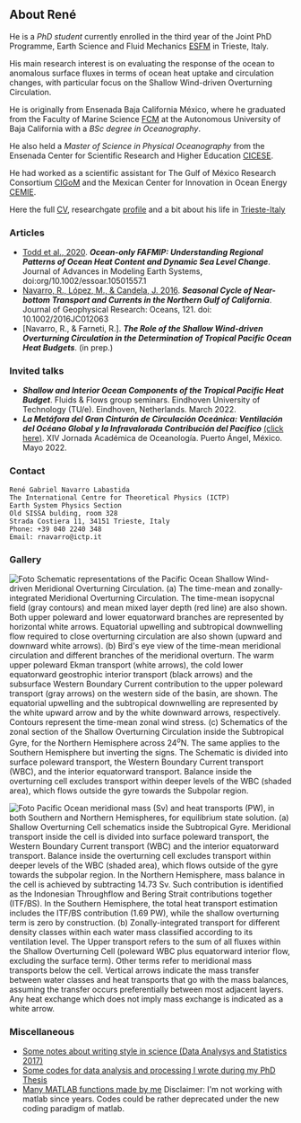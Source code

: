 ## About René

He is a _PhD student_ currently enrolled in the third year of the Joint PhD Programme, Earth Science and Fluid Mechanics [ESFM](https://web.units.it/dottorato/esfm/) in Trieste, Italy. 

His main research interest is on evaluating the response of the ocean to anomalous surface fluxes in terms of ocean heat uptake and circulation changes, with particular focus on the Shallow Wind-driven Overturning Circulation.

He is originally from Ensenada Baja California México, where he graduated from the Faculty of Marine Science [FCM](http://fcm.ens.uabc.mx/) at the Autonomous University of Baja California with a _BSc degree in Oceanography_. 

He also held a _Master of Science in Physical Oceanography_ from the Ensenada Center for Scientific Research and Higher Education [CICESE](https://www.cicese.edu.mx/).

He had worked as a scientific assistant for The Gulf of México Research Consortium [CIGoM](https://cigom.org/en/) and the Mexican Center for Innovation in Ocean Energy [CEMIE](https://cemieoceano.mx/).

Here the full [CV](https://raw.githubusercontent.com/enerle/rnavarro.github.io/main/data/ReneNavarro_CVU.pdf), researchgate [profile](https://www.researchgate.net/profile/Rene-Navarro-Labastida) and a bit about his life in [Trieste-Italy](https://raw.githubusercontent.com/enerle/rnavarro.github.io/main/fig1.jpg)

### Articles
- [Todd et al., 2020](https://agupubs.onlinelibrary.wiley.com/doi/full/10.1029/2019MS002027). ***Ocean-only FAFMIP: Understanding Regional Patterns of Ocean Heat Content and Dynamic Sea Level Change***. Journal of Advances in Modeling Earth Systems, doi:org/10.1002/essoar.10501557.1
- [Navarro, R., López, M., & Candela, J. 2016](https://agupubs.onlinelibrary.wiley.com/doi/10.1002/2016JC012063). ***Seasonal Cycle of Near-bottom Transport and Currents in the Northern Gulf of California***. Journal of Geophysical Research: Oceans, 121. doi: 10.1002/2016JC012063
- [Navarro, R., & Farneti, R.]. ***The Role of the Shallow Wind-driven Overturning Circulation in the Determination of Tropical Pacific Ocean Heat Budgets***. (in prep.)

### Invited talks
- ***Shallow and Interior Ocean Components of the Tropical Pacific Heat Budget***. Fluids & Flows group seminars. Eindhoven University of Technology (TU/e). Eindhoven, Netherlands. March 2022.
- ***La Metáfora del Gran Cinturón de Circulación Oceánica: Ventilación del Océano Global y la Infravalorada Contribución del Pacífico*** [(click here)](https://raw.githubusercontent.com/enerle/rnavarro.github.io/main/data/pres_051722_UMAR.pdf). XIV Jornada Académica de Oceanología. Puerto Ángel, México. Mayo 2022.

### Contact
```
René Gabriel Navarro Labastida
The International Centre for Theoretical Physics (ICTP)
Earth System Physics Section
Old SISSA bulding, room 328
Strada Costiera 11, 34151 Trieste, Italy
Phone: +39 040 2240 348
Email: rnavarro@ictp.it
```
### Gallery
![Foto](https://raw.githubusercontent.com/enerle/rnavarro/main/pics/stc_circulation_scheme.png)
Schematic representations of the Pacific Ocean Shallow Wind-driven Meridional Overturning Circulation. (a) The time-mean and zonally-integrated Meridional Overturning Circulation. The time-mean isopycnal field (gray contours) and mean mixed layer depth (red line) are also shown. Both upper poleward and lower equatorward branches are represented by horizontal white arrows. Equatorial upwelling and subtropical downwelling flow required to close overturning circulation are also shown (upward and downward white arrows). 
(b) Bird's eye view of the time-mean meridional circulation and different branches of the meridional overturn. The warm upper poleward Ekman transport (white arrows), the cold lower equatorward geostrophic interior transport (black arrows) and the subsurface Western Boundary Current contribution to the upper poleward transport (gray arrows) on the western side of the basin, are shown. The equatorial upwelling and the subtropical downwelling are represented by the white upward arrow and by the white downward arrows, respectively. Contours represent the time-mean zonal wind stress. 
(c) Schematics of the zonal section of the Shallow Overturning Circulation inside the Subtropical Gyre, for the Northern Hemisphere across 24$^o$N. The same applies to the Southern Hemisphere but inverting the signs. The Schematic is divided into surface poleward transport, the Western Boundary Current transport (WBC), and the interior equatorward transport. Balance inside the overturning cell excludes transport within deeper levels of the WBC (shaded area), which flows outside the gyre towards the Subpolar region.

![Foto](https://raw.githubusercontent.com/enerle/rnavarro/main/pics/Subtropical_cells_zonalzections_control.png)
Pacific Ocean meridional mass (Sv) and heat transports (PW), in both Southern and Northern Hemispheres, for equilibrium state solution.
(a) Shallow Overturning Cell schematics inside the Subtropical Gyre. Meridional transport inside the cell is divided into surface poleward transport, the Western Boundary Current transport (WBC) and the interior equatorward transport. Balance inside the overturning cell excludes transport within deeper levels of the WBC (shaded area), which flows outside of the gyre towards the subpolar region. In the Northern Hemisphere, mass balance in the cell is achieved by subtracting 14.73 Sv. Such contribution is identified as the Indonesian Throughflow and Bering Strait contributions together (ITF/BS). In the Southern Hemisphere, the total heat transport estimation includes the ITF/BS contribution (1.69 PW), while the shallow overturning term is zero by construction. 
(b) Zonally-integrated transport for different density classes within each water mass classified according to its ventilation level. The Upper transport refers to the sum of all fluxes within the Shallow Overturning Cell (poleward WBC plus equatorward interior flow, excluding the surface term). Other terms refer to meridional mass transports below the cell. Vertical arrows indicate the mass transfer between water classes and heat transports that go with the mass balances, assuming the transfer occurs preferentially between most adjacent layers. Any heat exchange which does not imply mass exchange is indicated as a white arrow.

### Miscellaneous
- [Some notes about writing style in science (Data Analysys and Statistics 2017)](https://raw.githubusercontent.com/enerle/rnavarro.github.io/main/data/notas_redaccion_unam_2017.pdf)
- [Some codes for data analysis and processing I wrote during my PhD Thesis](https://github.com/enerle/)
- [Many MATLAB functions made by me](https://github.com/enerle/) Disclaimer: I'm not working with matlab since years. Codes could be rather deprecated under the new coding paradigm of matlab.
